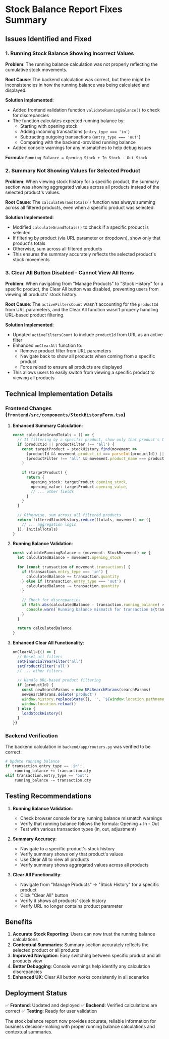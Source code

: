 # Stock Balance Report Fixes Summary

## Issues Identified and Fixed

### 1. **Running Stock Balance Showing Incorrect Values**

**Problem**: The running balance calculation was not properly reflecting the cumulative stock movements.

**Root Cause**: The backend calculation was correct, but there might be inconsistencies in how the running balance was being calculated and displayed.

**Solution Implemented**:
- Added frontend validation function `validateRunningBalance()` to check for discrepancies
- The function calculates expected running balance by:
  - Starting with opening stock
  - Adding incoming transactions (`entry_type === 'in'`)
  - Subtracting outgoing transactions (`entry_type === 'out'`)
  - Comparing with the backend-provided running balance
- Added console warnings for any mismatches to help debug issues

**Formula**: `Running Balance = Opening Stock + In Stock - Out Stock`

### 2. **Summary Not Showing Values for Selected Product**

**Problem**: When viewing stock history for a specific product, the summary section was showing aggregated values across all products instead of the selected product's values.

**Root Cause**: The `calculateGrandTotals()` function was always summing across all filtered products, even when a specific product was selected.

**Solution Implemented**:
- Modified `calculateGrandTotals()` to check if a specific product is selected
- If filtering by product (via URL parameter or dropdown), show only that product's totals
- Otherwise, sum across all filtered products
- This ensures the summary accurately reflects the selected product's stock movements

### 3. **Clear All Button Disabled - Cannot View All Items**

**Problem**: When navigating from "Manage Products" to "Stock History" for a specific product, the Clear All button was disabled, preventing users from viewing all products' stock history.

**Root Cause**: The `activeFiltersCount` wasn't accounting for the `productId` from URL parameters, and the Clear All function wasn't properly handling URL-based product filtering.

**Solution Implemented**:
- Updated `activeFiltersCount` to include `productId` from URL as an active filter
- Enhanced `onClearAll` function to:
  - Remove product filter from URL parameters
  - Navigate back to show all products when coming from a specific product
  - Force reload to ensure all products are displayed
- This allows users to easily switch from viewing a specific product to viewing all products

## Technical Implementation Details

### Frontend Changes (`frontend/src/components/StockHistoryForm.tsx`)

1. **Enhanced Summary Calculation**:
   ```typescript
   const calculateGrandTotals = () => {
     // If filtering by a specific product, show only that product's totals
     if (productId || productFilter !== 'all') {
       const targetProduct = stockHistory.find(movement => 
         (productId && movement.product_id === parseInt(productId)) ||
         (productFilter !== 'all' && movement.product_name === productFilter)
       )
       
       if (targetProduct) {
         return {
           opening_stock: targetProduct.opening_stock,
           opening_value: targetProduct.opening_value,
           // ... other fields
         }
       }
     }
     
     // Otherwise, sum across all filtered products
     return filteredStockHistory.reduce((totals, movement) => ({
       // ... aggregation logic
     }), initialTotals)
   }
   ```

2. **Running Balance Validation**:
   ```typescript
   const validateRunningBalance = (movement: StockMovement) => {
     let calculatedBalance = movement.opening_stock
     
     for (const transaction of movement.transactions) {
       if (transaction.entry_type === 'in') {
         calculatedBalance += transaction.quantity
       } else if (transaction.entry_type === 'out') {
         calculatedBalance -= transaction.quantity
       }
       
       // Check for discrepancies
       if (Math.abs(calculatedBalance - transaction.running_balance) > 0.01) {
         console.warn(`Running balance mismatch for transaction ${transaction.id}`)
       }
     }
     
     return calculatedBalance
   }
   ```

3. **Enhanced Clear All Functionality**:
   ```typescript
   onClearAll={() => {
     // Reset all filters
     setFinancialYearFilter('all')
     setProductFilter('all')
     // ... other filters
     
     // Handle URL-based product filtering
     if (productId) {
       const newSearchParams = new URLSearchParams(searchParams)
       newSearchParams.delete('product')
       window.history.replaceState({}, '', `${window.location.pathname}?${newSearchParams.toString()}`)
       window.location.reload()
     } else {
       loadStockHistory()
     }
   }}
   ```

### Backend Verification

The backend calculation in `backend/app/routers.py` was verified to be correct:

```python
# Update running balance
if transaction.entry_type == 'in':
    running_balance += transaction.qty
elif transaction.entry_type == 'out':
    running_balance -= transaction.qty
```

## Testing Recommendations

1. **Running Balance Validation**:
   - Check browser console for any running balance mismatch warnings
   - Verify that running balance follows the formula: Opening + In - Out
   - Test with various transaction types (in, out, adjustment)

2. **Summary Accuracy**:
   - Navigate to a specific product's stock history
   - Verify summary shows only that product's values
   - Use Clear All to view all products
   - Verify summary shows aggregated values across all products

3. **Clear All Functionality**:
   - Navigate from "Manage Products" → "Stock History" for a specific product
   - Click "Clear All" button
   - Verify it shows all products' stock history
   - Verify URL no longer contains product parameter

## Benefits

1. **Accurate Stock Reporting**: Users can now trust the running balance calculations
2. **Contextual Summaries**: Summary section accurately reflects the selected product or all products
3. **Improved Navigation**: Easy switching between specific product and all products view
4. **Better Debugging**: Console warnings help identify any calculation discrepancies
5. **Enhanced UX**: Clear All button works consistently in all scenarios

## Deployment Status

✅ **Frontend**: Updated and deployed
✅ **Backend**: Verified calculations are correct
✅ **Testing**: Ready for user validation

The stock balance report now provides accurate, reliable information for business decision-making with proper running balance calculations and contextual summaries.
